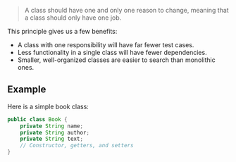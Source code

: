 > A class should have one and only one reason to change, meaning that a class should only have one job.

This principle gives us a few benefits:
- A class with one responsibility will have far fewer test cases.
- Less functionality in a single class will have fewer dependencies.
- Smaller, well-organized classes are easier to search than monolithic ones.
## Example
Here is a simple book class:
```java
public class Book {
	private String name;
	private String author;
	private String text;
	// Constructor, getters, and setters
}
```
